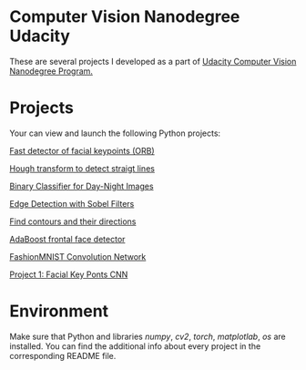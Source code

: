 # Computer Vision Nanodegree Udacity

These are several projects I developed as a part of
  [Udacity Computer Vision Nanodegree Program.](https://www.udacity.com/course/computer-vision-nanodegree--nd891)
  
# Projects 
  Your can view and launch the following Python projects:
  
[Fast detector of facial keypoints (ORB)](https://github.com/Rafael1s/Computer-Vision-Udacity/tree/master/Agorithm-ORB)

[Hough transform to detect straigt lines](https://github.com/Rafael1s/Computer-Vision-Udacity/tree/master/Algorithm-HoughTransform) 

[Binary Classifier for Day-Night Images](https://github.com/Rafael1s/Computer-Vision-Udacity/tree/master/Day-Night-Classifier)

[Edge Detection with Sobel Filters](https://github.com/Rafael1s/Computer-Vision-Udacity/tree/master/Edge-Detectors)

[Find contours and their directions](https://github.com/Rafael1s/Computer-Vision-Udacity/tree/master/Find-Contours)

[AdaBoost frontal face detector](https://github.com/Rafael1s/Computer-Vision-Udacity/tree/master/Haar-Cascades)

[FashionMNIST Convolution Network](https://github.com/Rafael1s/Computer-Vision-Udacity/tree/master/FashionMNIST-CNN)

[Project 1:  Facial Key Ponts CNN](https://github.com/Rafael1s/Computer-Vision-Udacity/tree/master/Project-1_FacialKeyPoints)

# Environment

Make sure that Python and libraries *numpy*, *cv2*, *torch*, *matplotlab*, *os*   are installed.
You can find the additional info about every project in the corresponding README file. 
